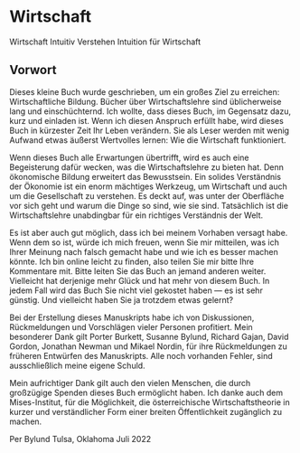 # Wirtschaft

Wirtschaft Intuitiv Verstehen
Intuition für Wirtschaft


<!--  —  — „ “   -->

## Vorwort

Dieses kleine Buch wurde geschrieben, um ein großes Ziel zu erreichen: Wirtschaftliche Bildung. Bücher über Wirtschaftslehre sind üblicherweise lang und einschüchternd. Ich wollte, dass dieses Buch, im Gegensatz dazu, kurz und einladen ist. Wenn ich diesen Anspruch erfüllt habe, wird dieses Buch in kürzester Zeit Ihr Leben verändern. Sie als Leser werden mit wenig Aufwand etwas äußerst Wertvolles lernen: Wie die Wirtschaft funktioniert.

Wenn dieses Buch alle Erwartungen übertrifft, wird es auch eine Begeisterung dafür wecken, was die Wirtschaftslehre zu bieten hat. Denn ökonomische Bildung erweitert das Bewusstsein. Ein solides Verständnis der Ökonomie ist ein enorm mächtiges Werkzeug, um Wirtschaft und auch um die Gesellschaft zu verstehen. Es deckt auf, was unter der Oberfläche vor sich geht und warum die Dinge so sind, wie sie sind. Tatsächlich ist die Wirtschaftslehre unabdingbar für ein richtiges Verständnis der Welt.

Es ist aber auch gut möglich, dass ich bei meinem Vorhaben versagt habe. Wenn dem so ist, würde ich mich freuen, wenn Sie mir mitteilen, was ich Ihrer Meinung nach falsch gemacht habe und wie ich es besser machen könnte. Ich bin online leicht zu finden, also teilen Sie mir bitte Ihre Kommentare mit. Bitte leiten Sie das Buch an jemand anderen weiter. Vielleicht hat derjenige mehr Glück und hat mehr von diesem Buch. In jedem Fall wird das Buch Sie nicht viel gekostet haben — es ist sehr günstig. Und vielleicht haben Sie ja trotzdem etwas gelernt?

Bei der Erstellung dieses Manuskripts habe ich von Diskussionen, Rückmeldungen und Vorschlägen vieler Personen profitiert. Mein besonderer Dank gilt Porter Burkett, Susanne Bylund, Richard Gajan, David Gordon, Jonathan Newman und Mikael Nordin, für ihre Rückmeldungen zu früheren Entwürfen des Manuskripts. Alle noch vorhanden Fehler, sind ausschließlich meine eigene Schuld.

Mein aufrichtiger Dank gilt auch den vielen Menschen, die durch großzügige Spenden dieses Buch ermöglicht haben. Ich danke auch dem Mises-Institut, für die Möglichkeit, die österreichische Wirtschaftstheorie in kurzer und verständlicher Form einer breiten Öffentlichkeit zugänglich zu machen.

Per Bylund
Tulsa, Oklahoma
Juli 2022

